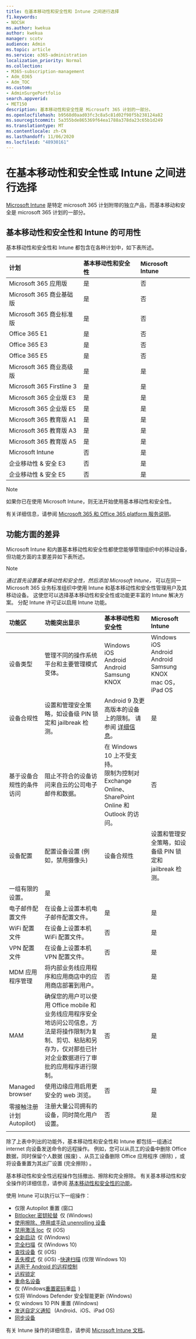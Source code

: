 ```yaml
---
title: 在基本移动性和安全性和 Intune 之间进行选择
f1.keywords:
- NOCSH
ms.author: kwekua
author: kwekua
manager: scotv
audience: Admin
ms.topic: article
ms.service: o365-administration
localization_priority: Normal
ms.collection:
- M365-subscription-management
- Adm_O365
- Adm_TOC
ms.custom:
- AdminSurgePortfolio
search.appverid:
- MET150
description: 基本移动性和安全性是 Microsoft 365 计划的一部分。
ms.openlocfilehash: b9568d0aad03fc3c8a5c81d02f98f5b238124a82
ms.sourcegitcommit: 5a355bde865369f64ea1788a378da23c65b1d249
ms.translationtype: MT
ms.contentlocale: zh-CN
ms.lasthandoff: 11/06/2020
ms.locfileid: "48930161"
---
```

# <a name="choose-between-basic-mobility-and-security-or-intune"></a>在基本移动性和安全性或 Intune 之间进行选择

[Microsoft Intune](https://docs.microsoft.com/mem/intune/) 是特定 microsoft 365 计划附带的独立产品，而基本移动和安全是 microsoft 365 计划的一部分。 

 ## <a name="availability-of-basic-mobility-and-security-and-intune"></a>基本移动性和安全性和 Intune 的可用性
 
基本移动性和安全性和 Intune 都包含在各种计划中，如下表所述。

|**计划**|**基本移动性和安全性**|**Microsoft Intune**|
|:-----|:-----|:-----|
|Microsoft 365 应用版|是|否|
|Microsoft 365 商业基础版|是|否|
|Microsoft 365 商业标准版|是|否|
|Office 365 E1 |是|否|
|Office 365 E3 |是|否|
|Office 365 E5 |是|否|
|Microsoft 365 商业高级版 |是|是|
|Microsoft 365 Firstline 3 |是|是|
|Microsoft 365 企业版 E3 |是|是|
|Microsoft 365 企业版 E5 |是|是|
|Microsoft 365 教育版 A1 |是|是|
|Microsoft 365 教育版 A3 |是|是|
|Microsoft 365 教育版 A5 |是|是|
|Microsoft Intune |否|是|
|企业移动性 & 安全 E3 |否|是|
|企业移动性 & 安全 E5 |否|是|

>[!NOTE]
>如果你已在使用 Microsoft Intune，则无法开始使用基本移动性和安全性。

 有关详细信息，请参阅 [Microsoft 365 和 Office 365 platform 服务说明](https://docs.microsoft.com/office365/servicedescriptions/office-365-platform-service-description/office-365-platform-service-description)。 

## <a name="differences-in-capabilities"></a>功能方面的差异

Microsoft Intune 和内置基本移动性和安全性都使您能够管理组织中的移动设备，但功能方面的主要差异如下表所述。

>[!NOTE]
>*通过首先设置基本移动性和安全性，然后添加 Microsoft Intune，* 可以在同一 Microsoft 365 业务标准组织中使用 Intune 和基本移动性和安全性管理用户及其移动设备。 这使您可以选择基本移动性和安全性或功能更丰富的 Intune 解决方案。 分配 Intune 许可证以启用 Intune 功能。

|**功能区**|**功能突出显示**|**基本移动性和安全性**|**Microsoft Intune**|
|:-----|:-----|:-----|:-----|
|设备类型|管理不同的操作系统平台和主要管理模式变体。 |Windows<br/>iOS<br/>Android<br/>Android Samsung KNOX<br/>|Windows<br/>iOS<br/>Android<br/>Android Samsung KNOX<br/>mac OS，iPad OS|
|设备合规性|设置和管理安全策略，如设备级 PIN 锁定和 jailbreak 检测。 |Android 9 及更高版本的设备上的限制。 请参阅 [详细信息](capabilities.md)。 |是|
|基于设备合规性的条件访问 |阻止不符合的设备访问来自云的公司电子邮件和数据。 |在 Windows 10 上不受支持。<br/>限制为控制对 Exchange Online、SharePoint Online 和 Outlook 的访问。 |否 |
|设备配置  |配置设备设置 (例如，禁用摄像头) |设备合规性|设置和管理安全策略，如设备级 PIN 锁定和 jailbreak 检测。 |Android 9 及更高版本的设备上的限制。 请参阅 [详细信息](capabilities.md)。 |是|
 |一组有限的设置。 |是|
|电子邮件配置文件  |在设备上设置本机电子邮件配置文件。 |是|是|
|WiFi 配置文件 |在设备上设置本机 WiFi 配置文件。 |否|是|
|VPN 配置文件 |在设备上设置本机 VPN 配置文件。 |否|是|
|MDM 应用程序管理 |将内部业务线应用程序和应用商店中的应用商店部署到用户。 |否|是|
|MAM |确保您的用户可以使用 Office mobile 和业务线应用程序安全地访问公司信息，方法是将操作限制为复制、剪切、粘贴和另存为，仅对那些已针对企业数据进行了审批的应用程序进行限制。 |否|是|
|Managed browser  |使用边缘应用启用更安全的 web 浏览。 |否|是|
|零接触注册计划 Autopilot)  |注册大量公司拥有的设备，同时简化用户设置。 |否|是|
|||

除了上表中列出的功能外，基本移动性和安全性和 Intune 都包括一组通过 internet 向设备发送命令的远程操作。 例如，您可以从员工的设备中删除 Office 数据，同时保留个人数据 (报废) 、从员工设备删除 Office 应用程序 (擦除) ，或将设备重置为其出厂设置 (完全擦除) 。 

基本移动性和安全性远程操作包括撤出、擦除和完全擦除。 有关基本移动性和安全操作的详细信息，请参阅 [基本移动性和安全性的功能](capabilities.md)。

使用 Intune 可以执行以下一组操作：

-   仅限 Autopilot 重置 (窗口
-  [Bitlocker 密钥轮替](https://docs.microsoft.com/mem/intune/protect/encrypt-devices#rotate-bitlocker-recovery-keys)  仅 (Windows) 
-  [使用擦除、停用或手动 unenrolling 设备](https://docs.microsoft.com/mem/intune/remote-actions/devices-wipe#delete-devices-from-the-intune-portal)
-  [禁用激活 loc](https://docs.microsoft.com/mem/intune/remote-actions/device-activation-lock-disable)  仅 (iOS) 
-  [全新启动](https://docs.microsoft.com/mem/intune/remote-actions/device-fresh-start)  仅 (Windows) 
- [完全扫描](https://docs.microsoft.com/mem/intune/configuration/device-restrictions-windows-10#microsoft-defender-antivirus)  仅 (Windows 10) 
- [查找设备](https://docs.microsoft.com/mem/intune/remote-actions/device-locate)  仅 (iOS) 
- [丢失模式](https://docs.microsoft.com/mem/intune/remote-actions/device-lost-mode)  仅 (iOS) -[快速扫描](https://docs.microsoft.com/mem/intune/configuration/device-restrictions-windows-10#microsoft-defender-antivirus) (仅限 Windows 10) 
- [适用于 Android 的远程控制](https://docs.microsoft.com/mem/intune/remote-actions/teamviewer-support)
- [远程锁定](https://docs.microsoft.com/mem/intune/remote-actions/device-remote-lock)
- [重命名设备](https://docs.microsoft.com/mem/intune/remote-actions/device-rename)
-  仅 (Windows[重置密码](https://docs.microsoft.com/mem/intune/remote-actions/device-passcode-reset)重[启](https://docs.microsoft.com/mem/intune/remote-actions/device-restart)  ) 
-  仅将 Windows Defender 安全智能更新 (Windows) 
-  仅 windows 10 PIN 重置 (Windows) 
-  [发送自定义通知](https://docs.microsoft.com/mem/intune/remote-actions/custom-notifications#send-a-custom-notification-to-a-single-device)   (Android、iOS、iPad OS) 
-  [同步设备](https://docs.microsoft.com/mem/intune/remote-actions/device-sync)

有关 Intune 操作的详细信息，请参阅 [Microsoft Intune 文档](https://docs.microsoft.com/mem/intune/)。